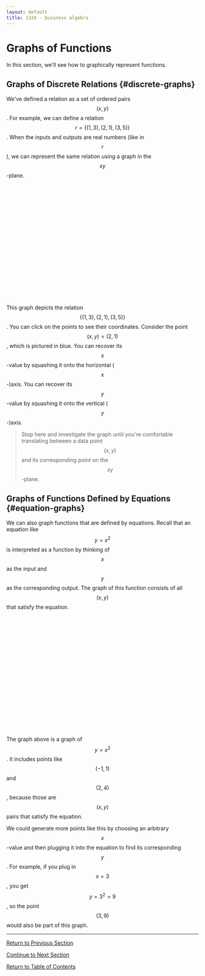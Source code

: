 ```yaml
---
layout: default
title: 1324 - business algebra
---
```


Graphs of Functions
===

In this section, we'll see how to graphically represent functions.

## Graphs of Discrete Relations {#discrete-graphs}

We've defined a relation as a set of ordered pairs $$(x, y)$$.  For example, we can define a relation $$r = \{(1,3), (2, 1), (3, 5)\}$$.  When the inputs and outputs are real numbers (like in $$r$$), we can represent the same relation using a graph in the $$xy$$-plane.

<div id="calculator1" style="width: 60%; height: 300px; margin-left: auto; margin-right: auto;">
</div>

This graph depicts the relation $$\{(1,3), (2, 1), (3, 5)\}$$.  You can click on the points to see their coordinates.  Consider the point $$(x, y) = (2, 1)$$, which is pictured in blue.  You can recover its $$x$$-value by squashing it onto the horizontal ($$x$$-)axis.  You can recover its $$y$$-value by squashing it onto the vertical ($$y$$-)axis.

> Stop here and investigate the graph until you're comfortable translating between a data point $$(x, y)$$ and its corresponding point on the $$xy$$-plane.

## Graphs of Functions Defined by Equations {#equation-graphs}

We can also graph functions that are defined by equations.  Recall that an equation like $$y = x^2$$ is interpreted as a function by thinking of $$x$$ as the input and $$y$$ as the corresponding output.  The graph of this function consists of all $$(x, y)$$ that satisfy the equation.

<div id="calculator2" style="width: 60%; height: 300px; margin-left: auto; margin-right: auto;">
</div>

The graph above is a graph of $$y = x^2$$.  It includes points like $$(-1, 1)$$ and $$(2, 4)$$, because those are $$(x, y)$$ pairs that satisfy the equation.  

We could generate more points like this by choosing an arbitrary $$x$$-value and then plugging it into the equation to find its corresponding $$y$$.  For example, if you plug in $$x = 3$$, you get $$y = 3^2 = 9$$, so the point $$(3, 9)$$ would also be part of this graph.

---

[Return to Previous Section](1-1-b-function-definitions.html)

[Continue to Next Section](1-2-linear-functions.html)

[Return to Table of Contents](00-index.html)

<script src="https://www.desmos.com/api/v1.6/calculator.js?apiKey=dcb31709b452b1cf9dc26972add0fda6"></script>

<script src="1-1-c-graphs-of-functions.js">// Populates Desmos graphs
</script>
